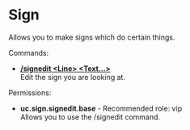Sign
====
Allows you to make signs which do certain things.

Commands: <br>
* **[/signedit \<Line\> \<Text…\>](../commands/signedit.md)**<br>Edit the sign you are looking at.

Permissions: <br>
* **uc.sign.signedit.base** - Recommended role: vip<br>Allows you to use the /signedit command.
